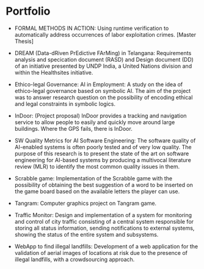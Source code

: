 # Portfolio

- FORMAL METHODS IN ACTION:
Using runtime verification to automatically address occurrences of labor exploitation crimes. [Master Thesis]

- DREAM (Data-dRiven PrEdictive FArMing) in Telangana:
Requirements analysis and specication document (RASD) and Design document (DD) of an initiative presented by UNDP India, a United Nations division and within the Healthsites initiative.

- Ethico-legal Governance: AI in Employment:
A study on the idea of ethico-legal governance based on symbolic AI. The aim of the project was to answer research question on the possibility of encoding ethical and legal constraints in symbolic logics.

- InDoor: (Project proposal) 
InDoor provides a tracking and navigation service to allow people to easily and quickly move around large buildings. Where the GPS fails, there is InDoor.

- SW Quality Metrics for AI Software Engineering: 
The software quality of AI-enabled systems is often poorly tested and of very low quality. The purpose of this research is to present the state of the art on software engineering for AI-based systems by producing a multivocal literature review (MLR) to identify the most common quality issues in them.

- Scrabble game:
Implementation of the Scrabble game with the possibility of obtaining the best suggestion of a word to be inserted on the game board based on the available letters the player can use.

- Tangram: 
Computer graphics project on Tangram game.

- Traffic Monitor:
Design and implementation of a system for monitoring and control of city traffic consisting of a central system responsible for storing all status information, sending notifications to external systems, showing the status of the entire system and subsystems.

- WebApp to find illegal landfills:
Development of a web application for the validation of aerial images of locations at risk due to the presence of illegal landfills, with a crowdsourcing approach.


